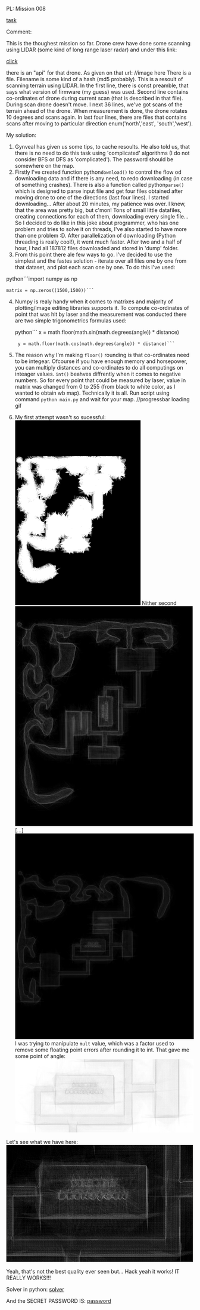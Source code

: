 PL: Mission 008

[task](http://gynvael.vexillium.org/ext/70809d8a8c51f6963a882f906dd21c18bd37428b_misja008.txt)

Comment:

This is the thoughest mission so far. Drone crew have done some scanning using LIDAR (some kind of long range laser radar) and under this link:

[click](http://gynvael.coldwind.pl/misja008_drone_io/)

there is an "api" for that drone. As given on that url:
//image here
There is a file. Filename is some kind of a hash (md5 probably). This is a resoult of scanning terrain using LIDAR. In the first line, there is const preamble, that says what version of firmware (my guess) was used. Second line contains co-ordinates of drone during current scan (that is described in that file). During scan drone doesn't move. I next 36 lines, we've got scans of the terrain ahead of the drone. When measurement is done, the drone rotates 10 degrees and scans again. In last four lines, there are files that contains scans after moving to particular direction enum('north','east', 'south','west'). 


My solution:
1. Gynveal has given us some tips, to cache resoults. He also told us, that there is no need to do this task using 'complicated' algorithms (I do not consider BFS or DFS as 'complicated'). The password should be somewhere on the map. 
2. Firstly I've created function python```download()``` to control the flow od downloading data and if there is any need, to redo downloading (in case of something crashes). There is also a function called python```parse()``` which is designed to parse input file and get four files obtained after moving drone to one of the directions (last four lines). I started downloading... After about 20 minutes, my patience was over. I knew, that the area was pretty big, but c'mon! Tons of small little datafiles, creating connections for each of them, downloading every single file... So I decided to do like in this joke about programmer, who has one problem and tries to solve it on threads, I've also started to have more than one problem :D. After parallelization of downloading (Python threading is really cool!), it went much faster. After two and a half of hour, I had all 187812 files downloaded and stored in 'dump' folder. 
3. From this point there ale few ways to go. I've decided to use the simplest and the fastes solution - iterate over all files one by one from that dataset, and plot each scan one by one. To do this I've used: 

python```import numpy as np
	
	matrix = np.zeros((1500,1500))```

4. Numpy is realy handy when it comes to matrixes and majority of plotting/image editing libraries supports it. 
To compute co-ordinates of point that was hit by laser and the measurement was conducted there are two simple trigonometrics formulas used:

	python```    x = math.floor(math.sin(math.degrees(angle)) * distance)
	
    	y = math.floor(math.cos(math.degrees(angle)) * distance)```

5. The reason why I'm making `floor()` rounding is that co-ordinates need to be integear. Ofcourse if you have enough memory and horsepower, you can multiply distances and co-ordinates to do all computings on inteager values. `int()` beahves diffrently when it comes to negative numbers. 
So for every point that could be measured by laser, value in matrix was changed from 0 to 255 (from black to white color, as I wanted to obtain wb map).
Technically it is all. Run script using command `python main.py` and wait for your map. 
//progressbar loading gif

6. My first attempt wasn't so sucessful:
![first](graphic/first.png)
Nither second
![second](graphic/second.png)
[...]
![Third... better](graphic/third.png)
I was trying to manipulate `mult` value, which was a factor used to remove some floating point errors after rounding it to int. That gave me some point of angle:
![fourth](graphic/fourth.png)

Let's see what we have here:
![solution](graphic/solution.png)

Yeah, that's not the best quality ever seen but... Hack yeah it works! IT REALLY WORKS!!! 

Solver in python:
[solver](main.py)

And the SECRET PASSWORD IS:
[password](solution)

